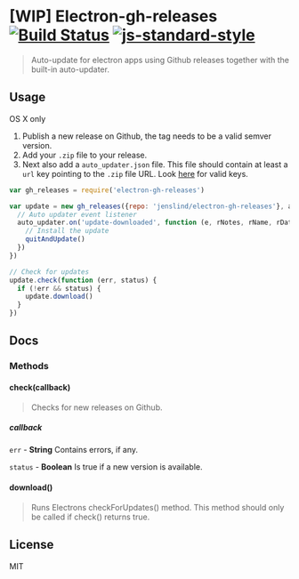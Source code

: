 # [WIP] Electron-gh-releases [![Build Status](https://travis-ci.org/jenslind/electron-gh-releases.svg?branch=master)](https://travis-ci.org/jenslind/electron-gh-releases) [![js-standard-style](https://img.shields.io/badge/code%20style-standard-brightgreen.svg?style=flat)](https://github.com/feross/standard)
> Auto-update for electron apps using Github releases together with the built-in auto-updater.

## Usage

OS X only

1. Publish a new release on Github, the tag needs to be a valid semver version.
2. Add your `.zip` file to your release.
3. Next also add a `auto_updater.json` file. This file should contain at least a `url` key pointing to the `.zip` file URL. Look [here](https://github.com/atom/electron/blob/master/docs/api/auto-updater.md#update-json-format) for valid keys.

```javascript
var gh_releases = require('electron-gh-releases')

var update = new gh_releases({repo: 'jenslind/electron-gh-releases'}, app, function (auto_updater) {
  // Auto updater event listener
  auto_updater.on('update-downloaded', function (e, rNotes, rName, rDate, uUrl, quitAndUpdate) {
    // Install the update
    quitAndUpdate()
  })
})

// Check for updates
update.check(function (err, status) {
  if (!err && status) {
    update.download()
  }
})
```

## Docs

### Methods

#### check(callback)
> Checks for new releases on Github.

##### callback
`err` - **String** Contains errors, if any.

`status` - **Boolean** Is true if a new version is available.

#### download()
> Runs Electrons checkForUpdates() method. This method should only be called if check() returns true.

## License
MIT
